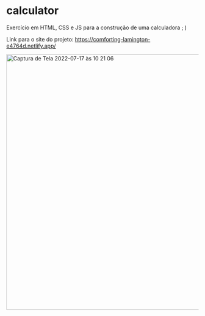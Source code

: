 # calculator


Exercício em HTML, CSS e JS para a construção de uma calculadora ; )

Link para o site do projeto: https://comforting-lamington-e4764d.netlify.app/


<img width="670" alt="Captura de Tela 2022-07-17 às 10 21 06" src="https://user-images.githubusercontent.com/94414829/179392019-793a3bdb-a6a2-4d2b-97bc-3eb7fff4168b.png">
